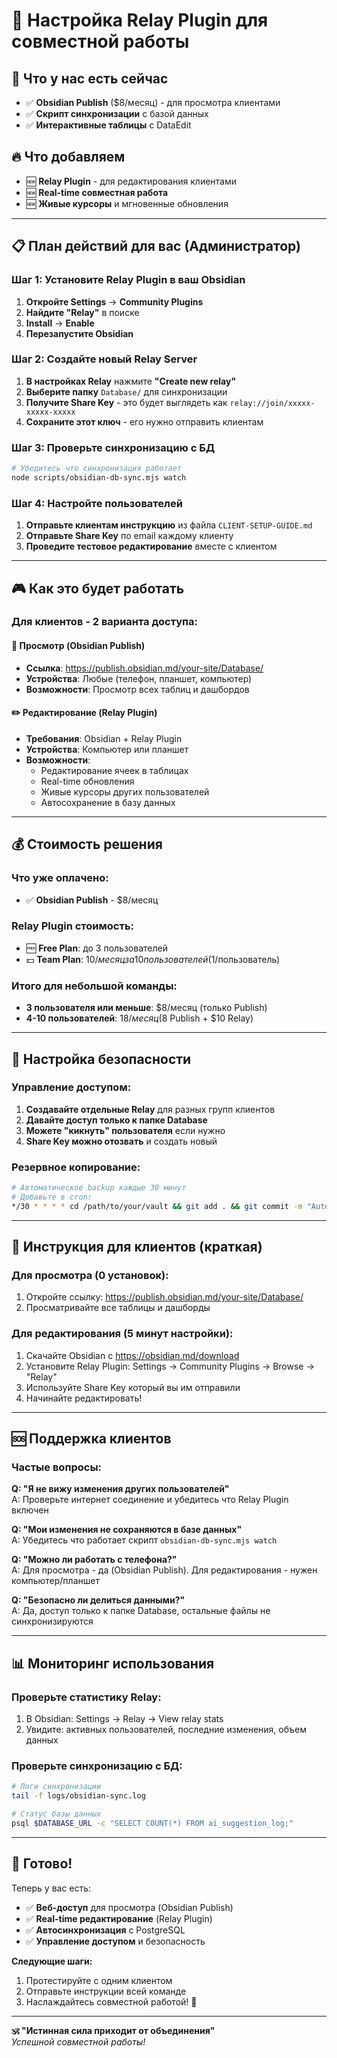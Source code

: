 # 🚀 Настройка Relay Plugin для совместной работы

## 🎯 Что у нас есть сейчас

- ✅ **Obsidian Publish** ($8/месяц) - для просмотра клиентами
- ✅ **Скрипт синхронизации** с базой данных
- ✅ **Интерактивные таблицы** с DataEdit

## 🔥 Что добавляем

- 🆕 **Relay Plugin** - для редактирования клиентами
- 🆕 **Real-time совместная работа**
- 🆕 **Живые курсоры** и мгновенные обновления

---

## 📋 План действий для вас (Администратор)

### Шаг 1: Установите Relay Plugin в ваш Obsidian

1. **Откройте Settings** → **Community Plugins**
2. **Найдите "Relay"** в поиске
3. **Install** → **Enable**
4. **Перезапустите Obsidian**

### Шаг 2: Создайте новый Relay Server

1. **В настройках Relay** нажмите **"Create new relay"**
2. **Выберите папку** `Database/` для синхронизации
3. **Получите Share Key** - это будет выглядеть как `relay://join/xxxxx-xxxxx-xxxxx`
4. **Сохраните этот ключ** - его нужно отправить клиентам

### Шаг 3: Проверьте синхронизацию с БД

```bash
# Убедитесь что синхронизация работает
node scripts/obsidian-db-sync.mjs watch
```

### Шаг 4: Настройте пользователей

1. **Отправьте клиентам инструкцию** из файла `CLIENT-SETUP-GUIDE.md`
2. **Отправьте Share Key** по email каждому клиенту
3. **Проведите тестовое редактирование** вместе с клиентом

---

## 🎮 Как это будет работать

### Для клиентов - 2 варианта доступа:

#### 📖 **Просмотр** (Obsidian Publish)

- **Ссылка**: https://publish.obsidian.md/your-site/Database/
- **Устройства**: Любые (телефон, планшет, компьютер)
- **Возможности**: Просмотр всех таблиц и дашбордов

#### ✏️ **Редактирование** (Relay Plugin)

- **Требования**: Obsidian + Relay Plugin
- **Устройства**: Компьютер или планшет
- **Возможности**:
  - Редактирование ячеек в таблицах
  - Real-time обновления
  - Живые курсоры других пользователей
  - Автосохранение в базу данных

---

## 💰 Стоимость решения

### Что уже оплачено:

- ✅ **Obsidian Publish** - $8/месяц

### Relay Plugin стоимость:

- 🆓 **Free Plan**: до 3 пользователей
- 💵 **Team Plan**: $10/месяц за 10 пользователей ($1/пользователь)

### Итого для небольшой команды:

- **3 пользователя или меньше**: $8/месяц (только Publish)
- **4-10 пользователей**: $18/месяц ($8 Publish + $10 Relay)

---

## 🔧 Настройка безопасности

### Управление доступом:

1. **Создавайте отдельные Relay** для разных групп клиентов
2. **Давайте доступ только к папке Database**
3. **Можете "кикнуть" пользователя** если нужно
4. **Share Key можно отозвать** и создать новый

### Резервное копирование:

```bash
# Автоматическое backup каждые 30 минут
# Добавьте в cron:
*/30 * * * * cd /path/to/your/vault && git add . && git commit -m "Auto backup" && git push
```

---

## 🎯 Инструкция для клиентов (краткая)

### Для просмотра (0 установок):

1. Откройте ссылку: https://publish.obsidian.md/your-site/Database/
2. Просматривайте все таблицы и дашборды

### Для редактирования (5 минут настройки):

1. Скачайте Obsidian с https://obsidian.md/download
2. Установите Relay Plugin: Settings → Community Plugins → Browse → "Relay"
3. Используйте Share Key который вы им отправили
4. Начинайте редактировать!

---

## 🆘 Поддержка клиентов

### Частые вопросы:

**Q: "Я не вижу изменения других пользователей"**  
A: Проверьте интернет соединение и убедитесь что Relay Plugin включен

**Q: "Мои изменения не сохраняются в базе данных"**  
A: Убедитесь что работает скрипт `obsidian-db-sync.mjs watch`

**Q: "Можно ли работать с телефона?"**  
A: Для просмотра - да (Obsidian Publish). Для редактирования - нужен компьютер/планшет

**Q: "Безопасно ли делиться данными?"**  
A: Да, доступ только к папке Database, остальные файлы не синхронизируются

---

## 📊 Мониторинг использования

### Проверьте статистику Relay:

1. В Obsidian: Settings → Relay → View relay stats
2. Увидите: активных пользователей, последние изменения, объем данных

### Проверьте синхронизацию с БД:

```bash
# Логи синхронизации
tail -f logs/obsidian-sync.log

# Статус базы данных
psql $DATABASE_URL -c "SELECT COUNT(*) FROM ai_suggestion_log;"
```

---

## 🎊 Готово!

Теперь у вас есть:

- ✅ **Веб-доступ** для просмотра (Obsidian Publish)
- ✅ **Real-time редактирование** (Relay Plugin)
- ✅ **Автосинхронизация** с PostgreSQL
- ✅ **Управление доступом** и безопасность

**Следующие шаги:**

1. Протестируйте с одним клиентом
2. Отправьте инструкции всей команде
3. Наслаждайтесь совместной работой! 🎉

---

**🕉️ "Истинная сила приходит от объединения"**  
_Успешной совместной работы!_
